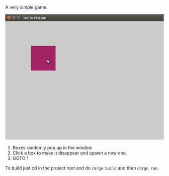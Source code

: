 A very simple game.

![screenshot 2](box_clicker.png?raw=true)

1. Boxes randomly pop up in the window
2. Click a box to make it disappear and spawn a new one.
3. GOTO 1

To build just cd in the project root and do `cargo build` and then `cargo run`.

